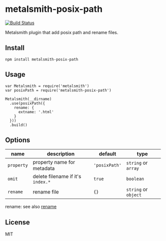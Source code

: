 # metalsmith-posix-path

[![Build Status](https://travis-ci.org/hbsnow/metalsmith-posix-path.svg?branch=master)](https://travis-ci.org/hbsnow/metalsmith-posix-path)

Metalsmith plugin that add posix path and rename files.

## Install

```
npm install metalsmith-posix-path
```

## Usage

```
var Metalsmith = require('metalsmith')
var posixPath = require('metalsmith-posix-path')

Metalsmith(__dirname)
  .use(posixPath({
    rename: {
      extname: '.html'
    }
  }))
  .build()
```

## Options

|    name    |            description            |    default    |         type         |
| ---------- | --------------------------------- | ------------- | -------------------- |
| `property` | property name for metadata        | `'posixPath'` | `string` or `array`  |
| `omit`     | delete filename if it's `index.*` | `true`        | `boolean`            |
| `rename`   | rename file                       | `{}`          | `string` or `object` |

rename: see also [rename](https://github.com/popomore/rename)

## License

MIT
